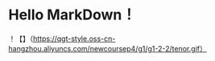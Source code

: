 # Hello MarkDown！
！【】（https://qgt-style.oss-cn-hangzhou.aliyuncs.com/newcoursep4/g1/g1-2-2/tenor.gif）
